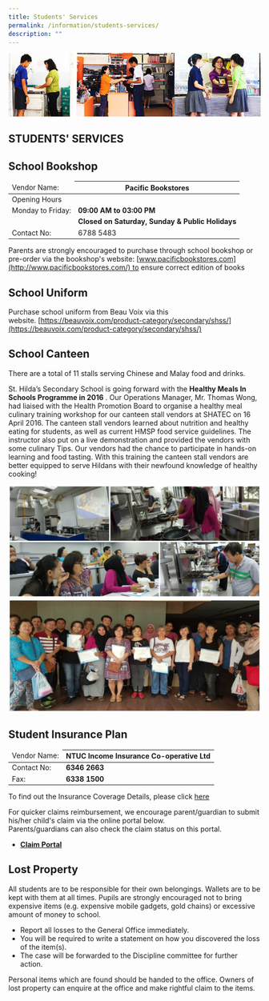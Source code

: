 ```yaml
---
title: Students' Services
permalink: /information/students-services/
description: ""
---
```

![](/images/Information/Students%20Services%20Banner.jpg)


STUDENTS' SERVICES
------------------



School Bookshop
---------------

<table>
<thead>
  <tr>
    <td>Vendor Name:</td>
    <th>Pacific Bookstores </th>
  </tr>
</thead>
<tbody>
  <tr>
		<td>Opening Hours</td>
    <td> </td>
  </tr>
  <tr>
    <td>Monday to Friday:</td>
		<td><b>09:00 AM to 03:00 PM</b></td>
  </tr>
  <tr>
    <td> </td>
		<td><b>Closed on Saturday, Sunday &amp; Public Holidays</b></td>
  </tr>
  <tr>
    <td>Contact No:</td>
    <td>6788 5483</td>
  </tr>
</tbody>
</table>

Parents are strongly encouraged to purchase through school bookshop or pre-order via the bookshop's website: [www.pacificbookstores.com](http://www.pacificbookstores.com/) to ensure correct edition of books

School Uniform
--------------

Purchase school uniform from Beau Voix via this website. [https://beauvoix.com/product-category/secondary/shss/](https://beauvoix.com/product-category/secondary/shss/)

School Canteen
--------------

There are a total of 11 stalls serving Chinese and Malay food and drinks.

St. Hilda’s Secondary School is going forward with the **Healthy Meals In Schools Programme in 2016** . Our Operations Manager, Mr. Thomas Wong, had liaised with the Health Promotion Board to organise a healthy meal culinary training workshop for our canteen stall vendors at SHATEC on 16 April 2016. The canteen stall vendors learned about nutrition and healthy eating for students, as well as current HMSP food service guidelines. The instructor also put on a live demonstration and provided the vendors with some culinary Tips. Our vendors had the chance to participate in hands-on learning and food tasting. With this training the canteen stall vendors are better equipped to serve Hildans with their newfound knowledge of healthy cooking!

![](/images/Information/Students%20Services%201.jpg)
![](/images/Information/Students%20Services%202.jpg)


Student Insurance Plan
----------------------

<table>
<thead>
  <tr>
    <td>Vendor Name:</td>
    <th>NTUC Income Insurance Co-operative Ltd</th>
  </tr>
</thead>
<tbody>
  <tr>
		<td>Contact No:</td>
		<td><b>6346 2663</b></td>
  </tr>
  <tr>
    <td>Fax:</td>
		<td><b>6338 1500</b></td>
  </tr>
</tbody>
</table>


To find out the Insurance Coverage Details, please click [here](https://www.income.com.sg/insurance/insurance-for-businesses/group-insurance/group-personal-accident-insurance-for-students)

For quicker claims reimbursement, we encourage parent/guardian to submit his/her child's claim via the online portal below.  
Parents/guardians can also check the claim status on this portal.

*   **[Claim Portal](https://studentgpa.incomegroupins.com.sg/)**

Lost Property
-------------

All students are to be responsible for their own belongings. Wallets are to be kept with them at all times. Pupils are strongly encouraged not to bring expensive items (e.g. expensive mobile gadgets, gold chains) or excessive amount of money to school.

*   Report all losses to the General Office immediately.
*   You will be required to write a statement on how you discovered the loss of the item(s).
*   The case will be forwarded to the Discipline committee for further action.

Personal items which are found should be handed to the office. Owners of lost property can enquire at the office and make rightful claim to the items.